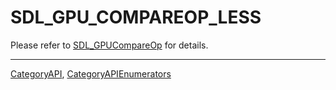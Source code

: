 # SDL_GPU_COMPAREOP_LESS

Please refer to [SDL_GPUCompareOp](SDL_GPUCompareOp) for details.

----
[CategoryAPI](CategoryAPI), [CategoryAPIEnumerators](CategoryAPIEnumerators)

